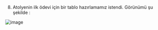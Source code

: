 8. Atolyenin ilk ödevi için bir tablo hazırlamamız istendi. Görünümü şu şekilde : 


![image](https://user-images.githubusercontent.com/95767424/229618844-a988c69e-ef4a-4b59-859f-db7f2c5aef45.png)
